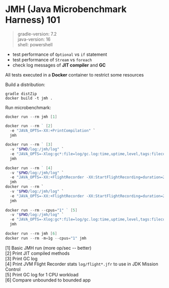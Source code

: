 # JMH (Java Microbenchmark Harness) 101
> gradle-version: 7.2  
> java-version: 16  
> shell: powershell

- test performance of `Optional` vs `if` statement
- test performance of `Stream` vs `foreach`
- check log messages of **JIT compiler** and **GC**

All tests executed in a **Docker** container to restrict some resources

Build a distribution:
```
gradle distZip
docker build -t jmh .
```

Run microbenchmark:
```powershell
docker run --rm jmh [1]  

docker run --rm ` [2️] 
  -e "JAVA_OPTS=-XX:+PrintCompilation" `
  jmh
  
docker run --rm ` [3️]
  -v "$PWD/log:/jmh/log" `
  -e "JAVA_OPTS=-Xlog:gc*:file=log/gc.log:time,uptime,level,tags:filecount=1,filesize=100m" `
  jmh
  
docker run --rm ` [4️] 
  -v "$PWD/log:/jmh/log" `
  -e "JAVA_OPTS=-XX:+FlightRecorder -XX:StartFlightRecording=duration=2m,filename=log/flightIf.jfr" `
  jmh
docker run --rm `
  -v "$PWD/log:/jmh/log" `
  -e "JAVA_OPTS=-XX:+FlightRecorder -XX:StartFlightRecording=duration=2m,filename=log/flightOpt.jfr" `
  jmh
  
docker run --rm --cpus="1" ` [5️] 
  -v "$PWD/log:/jmh/log" `
  -e "JAVA_OPTS=-Xlog:gc*:file=log/gc.log:time,uptime,level,tags:filecount=1,filesize=100m" `
  jmh
  
docker run --rm jmh [6️] 
docker run --rm -m=1g --cpus="1" jmh        
```

[1️] Basic JMH run (more op/sec -- better)  
[2️] Print JIT compiled methods  
[3️] Print GC log  
[4️] Print JVM Flight Recorder stats `log/flight*.jfr` to use in JDK Mission Control  
[5️] Print GC log for 1 CPU workload  
[6️] Compare unbounded to bounded app 
